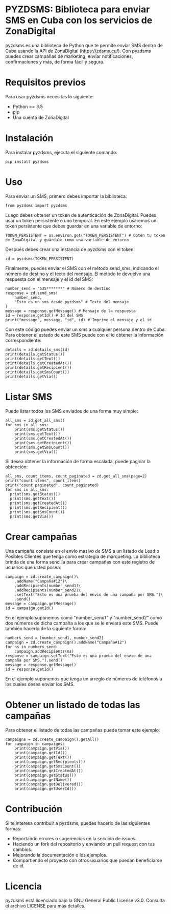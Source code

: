 # PYZDSMS: Biblioteca para enviar SMS en Cuba con los servicios de ZonaDigital

pyzdsms es una biblioteca de Python que te permite enviar SMS dentro de Cuba usando la API de ZonaDigital (https://zdsms.cu/). Con pyzdsms puedes crear campañas de marketing, enviar notificaciones, confirmaciones y más, de forma fácil y segura.

# Requisitos previos

Para usar pyzdsms necesitas lo siguiente:
- Python >= 3.5
- pip
- Una cuenta de ZonaDigital

# Instalación

Para instalar pyzdsms, ejecuta el siguiente comando:

    pip install pyzdsms 
 
# Uso

Para enviar un SMS, primero debes importar la biblioteca:

    from pyzdsms import pyzdsms

Luego debes obtener un token de autenticación de ZonaDigital. Puedes usar un token persistente o uno temporal. En este ejemplo usaremos un token persistente que debes guardar en una variable de entorno:

    TOKEN_PERSISTENT = os.environ.get("TOKEN_PERSISTENT") # Obtén tu token de ZonaDigital y guárdalo como una variable de entorno

Después debes crear una instancia de pyzdsms con el token:

    zd = pyzdsms(TOKEN_PERSISTENT)

Finalmente, puedes enviar el SMS con el método send_sms, indicando el número de destino y el texto del mensaje. El método te devuelve una respuesta con el mensaje y el id del SMS: 

    number_send = "535*******" # Número de destino
    response = zd.send_sms(
        number_send,
        "Esto es un sms desde pyzdsms" # Texto del mensaje
    )
    message = response.getMessage() # Mensaje de la respuesta
    id = response.getId() # Id del SMS
    print("message", message, "id", id) # Imprime el mensaje y el id

Con este código puedes enviar un sms a cualquier persona dentro de Cuba. Para obtener el estado de este SMS puede con el id obtener la información correspondiente:

    details = zd.details_sms(id)
    print(details.getStatus())
    print(details.getText())
    print(details.getCreatedAt())
    print(details.getRecipient())
    print(details.getSmsCount())
    print(details.getVia())

# Listar SMS

Puede listar todos los SMS enviados de una forma muy simple:

    all_sms = zd.get_all_sms()
    for sms in all_sms:
        print(sms.getStatus())
        print(sms.getText())
        print(sms.getCreatedAt())
        print(sms.getRecipient())
        print(sms.getSmsCount())
        print(sms.getVia())

Si desea obtener la información de forma escalada, puede paginar la obtención:

    all_sms, count_items, count_paginated = zd.get_all_sms(page=2)
    print("count items", count_items)
    print("count paginated", count_paginated)
    for sms in all_sms:
      print(sms.getStatus())
      print(sms.getText())
      print(sms.getCreatedAt())
      print(sms.getRecipient())
      print(sms.getSmsCount())
      print(sms.getVia())


# Crear campañas

Una campaña consiste en el envío masivo de SMS a un listado de Lead o Posibles Clientes que tenga como estrategia de marqueting. La biblioteca brinda de una forma sencilla para crear campañas con este registro de usuarios que usted posea:

    campaign = zd.create_campaign()\
        .addName("Campaña#12")\
        .addRecipients(number_send1)\
        .addRecipients(number_send2)\
        .setText("Esto es una prueba del envio de una campaña por SMS.")\
        .send()
    message = campaign.getMessage()
    id = campaign.getId()

En el ejemplo suponemos como "number_send1" y "number_send2" como dos números de dicha campaña a los que se le enviará este SMS. Puede también hacerlo de la siguiente forma:

    numbers_send = [number_send1, number_send2]
    campaign = zd.create_campaign().addName("Campaña#12")
    for ns in numbers_send:
        campaign.addRecipients(ns)
    response = campaign.setText("Esto es una prueba del envio de una campaña por SMS.").send()
    message = response.getMessage()
    id = response.getId()

En el ejemplo suponemos que tenga un arreglo de números de teléfonos a los cuales desea enviar los SMS.

# Obtener un listado de todas las campañas

Para obtener el listado de todas las campañas puede tomar este ejemplo:

    campaigns = zd.create_campaign().getAll()
    for campaign in campaigns:
        print(campaign.getVia())
        print(campaign.getId())
        print(campaign.getText())
        print(campaign.getRecipients())
        print(campaign.getSmsCount())
        print(campaign.getCreatedAt())
        print(campaign.getStatus())
        print(campaign.getName())
        print(campaign.getDelivered())
        print(campaign.getUserId())

# Contribución

Si te interesa contribuir a pyzdsms, puedes hacerlo de las siguientes formas:

- Reportando errores o sugerencias en la sección de issues.
- Haciendo un fork del repositorio y enviando un pull request con tus cambios.
- Mejorando la documentación o los ejemplos.
- Compartiendo el proyecto con otros usuarios que puedan beneficiarse de él.

# Licencia

pyzdsms está licenciado bajo la GNU General Public License v3.0. Consulta el archivo LICENSE para más detalles.
